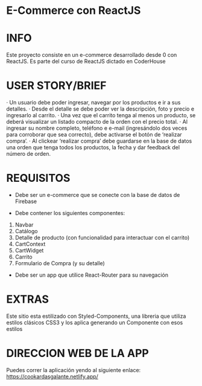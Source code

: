 # E-Commerce con ReactJS

INFO
=====
Este proyecto consiste en un e-commerce desarrollado desde 0 con ReactJS.
Es parte del curso de ReactJS dictado en CoderHouse

USER STORY/BRIEF
================

· Un usuario debe poder ingresar, navegar por los productos e ir a sus detalles.
· Desde el detalle se debe poder ver la descripción, foto y precio e ingresarlo al carrito. 
· Una vez que el carrito tenga al menos un producto, se deberá visualizar un listado compacto de la orden con el precio total. 
· Al ingresar su nombre completo, teléfono e e-mail (ingresándolo dos veces para corroborar que sea correcto), debe activarse el botón de ‘realizar compra’.
· Al clickear ‘realizar compra’ debe guardarse en la base de datos una orden que tenga todos los productos, la fecha y dar feedback del número de orden.


REQUISITOS
==========
- Debe ser un e-commerce que se conecte con la base de datos de Firebase

- Debe contener los siguientes componentes:
1.	Navbar
2.	Catálogo
3.	Detalle de producto (con funcionalidad para interactuar con el carrito)
4.	CartContext
5.	CartWidget
6.	Carrito
7.  Formulario de Compra (y su detalle)

- Debe ser un app que utilice React-Router para su navegación

EXTRAS
======
Este sitio esta estilizado con Styled-Components, una libreria que utiliza estilos clásicos CSS3 y los aplica generando un Componente con esos estilos

DIRECCION WEB DE LA APP
========================
Puedes correr la aplicación yendo al siguiente enlace: https://cookardasgalante.netlify.app/